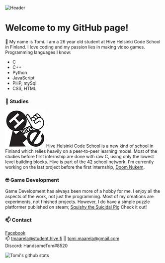![Header](https://i.gyazo.com/58190516e7417ae14afa24b300882bc5.png "Header")
# Welcome to my GitHub page!

:wave:
My name is Tomi. I am a 26 year old student at Hive Helsinki Code School in Finland.
I love coding and my passion lies in making video games.  
Programming languages I know:
* C
* C++
* Python
* JavaScript
* PHP, mySql
* CSS, HTML

### 🌱 Studies
![hive logo](https://github.com/HandsomeTom/HandsomeTom/blob/main/hivelogo.png?raw=true) Hive Helsinki Code School is a new kind of school in Finland which relies heavily on a peer-to-peer learning model. Most of the studies before first internship are done with raw C, using only the lowest level building blocks. Hive is part of the 42 school network. I'm currently working on the last project before the first internship, [Doom Nukem](https://github.com/HandsomeTom/HandsomeTom/blob/main/doom-nukem.en.pdf).

### :nerd_face: Game Development
Game Development has always been more of a hobby for me. I enjoy all the aspects of the work, not just the programming. Most of my creations are experiments, not finished projects. However, I do have a simple puzzle platformer published on steam; [Squishy the Suicidal Pig](https://store.steampowered.com/app/318430/Squishy_the_Suicidal_Pig/) Check it out!

### 📫 Contact
[Facebook](https://www.facebook.com/tomi.maarela)  
:mailbox: tmaarela@student.hive.fi || tomi.maarela@gmail.com  
Discord: HandsomeTom#8520  


![Tomi's github stats](https://github-readme-stats.vercel.app/api?username=HandsomeTom)


<!--
**HandsomeTom/HandsomeTom** is a ✨ _special_ ✨ repository because its `README.md` (this file) appears on your GitHub profile.

Here are some ideas to get you started:

- 🔭 I’m currently working on ...
- 🌱 I’m currently learning ...
- 👯 I’m looking to collaborate on ...
- 🤔 I’m looking for help with ...
- 💬 Ask me about ...
- 📫 How to reach me: ...
- 😄 Pronouns: ...
- ⚡ Fun fact: ...
-->
